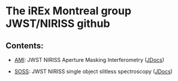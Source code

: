 # The iREx Montreal group JWST/NIRISS github

## Contents:

- [AMI](https://github.com/njcuk9999/jwst-mtl/tree/master/AMI): JWST NIRISS Aperture Masking Interferometry ([JDocs](https://jwst-docs.stsci.edu/near-infrared-imager-and-slitless-spectrograph/niriss-observing-modes/niriss-aperture-masking-interferometry))

- [SOSS](https://github.com/njcuk9999/jwst-mtl/tree/master/SOSS):  JWST NIRISS single object slitless spectroscopy ([JDocs](https://jwst-docs.stsci.edu/near-infrared-imager-and-slitless-spectrograph/niriss-observing-modes/niriss-single-object-slitless-spectroscopy))
